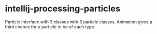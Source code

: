 # intellij-processing-particles

Particle Interface with 3 classes with 3 particle classes. Animation gives a third chance for a particle to be of each
type.